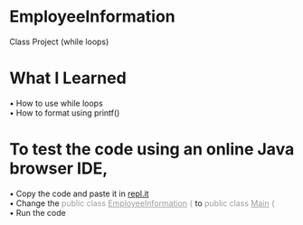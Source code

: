 # EmployeeInformation
Class Project (while loops)
# What I Learned
• How to use while loops <br>
• How to format using printf()
# To test the code using an online Java browser IDE, <br>
• Copy the code and paste it in <a href="https://repl.it/languages/java">repl.it</a> <br>
• Change the <font color="#9c9c9c">public class <u>EmployeeInformation</u> {</font> to <font color="#9c9c9c">public class <u>Main</u> {</font> <br>
• Run the code
